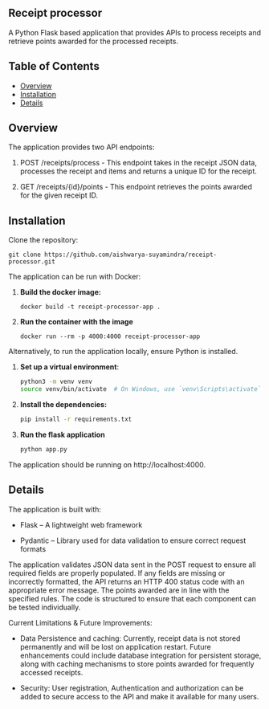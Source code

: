 ## Receipt processor

A Python Flask based application that provides APIs to process receipts and retrieve points awarded for the processed receipts. 


## Table of Contents

- [Overview](#overview)
- [Installation](#installation)
- [Details](#details)

## Overview
The application provides two API endpoints:

1. POST /receipts/process - This endpoint takes in the receipt JSON data, processes the receipt and items and returns a unique ID for the receipt.

2. GET /receipts/{id}/points - This endpoint retrieves the points awarded for the given receipt ID.

## Installation

Clone the repository:

```
git clone https://github.com/aishwarya-suyamindra/receipt-processor.git
```

The application can be run with Docker:

1. **Build the docker image:**

    ```
   docker build -t receipt-processor-app .
    ```

2. **Run the container with the image**

    ```
    docker run --rm -p 4000:4000 receipt-processor-app
    ```

Alternatively, to run the application locally, ensure Python is installed.

1. **Set up a virtual environment**:
    ```bash
    python3 -m venv venv
    source venv/bin/activate  # On Windows, use `venv\Scripts\activate`
    ```

2. **Install the dependencies:**

    ```bash
    pip install -r requirements.txt
    ```

3. **Run the flask application**

    ```bash
    python app.py
    ```

The application should be running on http://localhost:4000.

## Details

The application is built with:
- Flask – A lightweight web framework

- Pydantic – Library used for data validation to ensure correct request formats

The application validates JSON data sent in the POST request to ensure all required fields are properly populated. If any fields are missing or incorrectly formatted, the API returns an HTTP 400 status code with an appropriate error message. The points awarded are in line with the specified rules. The code is structured to ensure that each component can be tested individually.

Current Limitations & Future Improvements:

- Data Persistence and caching: Currently, receipt data is not stored permanently and will be lost on application restart. Future enhancements could include database integration for persistent storage, along with caching mechanisms to store points awarded for frequently accessed receipts.

- Security: User registration, Authentication and authorization can be added to secure access to the API and make it available for many users.